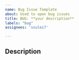 ```yaml
---
name: Bug Issue Template
about: Used to open bug issues 
title: BUG: **your description**
labels: "bug"
assignees: 'ssulei7'

---
```


## Description
